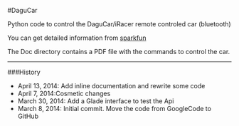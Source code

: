 #DaguCar

Python code to control the DaguCar/iRacer remote controled car (bluetooth)

You can get detailed information from
[sparkfun](https://www.sparkfun.com/products/11162)

The Doc directory contains a PDF file with the commands to control the car.

***
###History
* April 13, 2014: Add inline documentation and rewrite some code
* April 7, 2014:Cosmetic changes
* March 30, 2014: Add a Glade interface to test the Api
* March 8, 2014: Initial commit. Move the code from GoogleCode to GitHub
